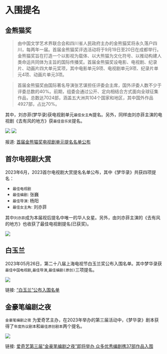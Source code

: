 # 入围提名


## 金熊猫奖

> 由中国文学艺术界联合会和四川省人民政府主办的金熊猫奖将永久落户四川，每两年一届。首届金熊猫奖评选活动将于9月19日至20日在成都举行。金熊猫奖旨在打造一个以影视为载体、以大熊猫为文化符号、以推动构建人类命运共同体为主旨的国际传播奖。首届金熊猫奖设电影、电视剧、纪录片、动画片四大单元奖项，其中电影单元9项、电视剧单元9项、纪录片单元4项、动画片单元3项。

> 首届金熊猫奖由国际著名导演张艺谋担任评委会主席，国外评委人数不少于评委总数的40%。前期，组委会通过公开、定向相结合方式面向全球征集作品，总数达7024部，涵盖五大洲共104个国家和地区，其中国外作品4927部，占比70%。


其中，刘亦菲(梦华录)获电视剧单元`最佳女主角`提名。另外，同样由刘亦菲主演的电视剧《去有风的地方》获`最佳音乐奖`提名。

![](/image/award/panda1.jpeg)
![](/image/award/panda2.jpeg)


报道: [首届金熊猫奖电视剧单元提名名单公布](https://mp.weixin.qq.com/s/2tzPWFADQJMpRuHogo8Plg)



## 首尔电视剧大赏

2023年6月，2023首尔电视剧大赏提名名单公布，其中《梦华录》共获四项提名：

* `最佳电视剧`
* `最佳编剧`: 张巍
* `最佳导演`: 杨阳
* `最佳女主角`: 刘亦菲

其中`刘亦菲`成为本届视后提名中唯一的华人女星。另外，由刘亦菲主演的《去有风的地方》也收获了最佳电视剧提名(已获奖)。

![](/image/award/s.jpg)



## 白玉兰

2023年05月26日，第二十八届上海电视节白玉兰奖公布入围名单。其中梦华录获`最佳中国电视剧`,`最佳导演`,`最佳编剧(原创)`三项提名。

![](/image/award/bai.jpg)

链接: [“白玉兰”公布入围名单](https://mp.weixin.qq.com/s/uIXS6g7ugqKIvROOw89ySw)



## 金豪笔编剧之夜
`金豪笔编剧之夜` 为爱奇艺主办，在2023年举办的第三届活动中，《梦华录》剧本获得了`年度热议剧本`和`最佳原创剧本`两个提名。

![](/image/award/vv.jpg)


链接: [爱奇艺第三届“金豪笔编剧之夜”即将举办 众多优秀编剧携37部作品入围](https://mp.weixin.qq.com/s/J4odAFwT4mFykp4WL7M-9g)



